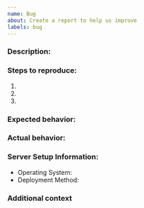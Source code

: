 ```yaml
---
name: Bug
about: Create a report to help us improve
labels: bug
---
```


### Description:

<!-- A clear and concise description of what the bug is. -->

### Steps to reproduce:

1. <!-- Go to '...' -->
2. <!-- Click on '....' -->
3. <!-- and so on... -->

### Expected behavior:

<!-- What you expect to happen -->

### Actual behavior:

<!-- What actually happens with SCREENSHOT, if applicable -->

### Server Setup Information:

<!-- Feel Free to Remove this section if you are a user and don't have the exact server details -->
<!-- Additional Information which may be useful. Add whatever information is available, skip the field which are not available-->

- Operating System: 
- Deployment Method: <!-- snap/docker/tar/etc -->


### Additional context

<!-- Add any other context about the problem here. -->
